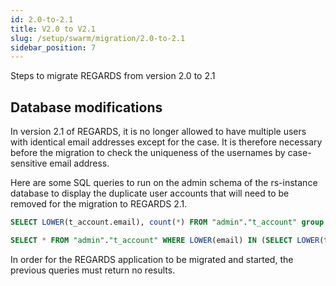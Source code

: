 ```yaml
---
id: 2.0-to-2.1
title: V2.0 to V2.1
slug: /setup/swarm/migration/2.0-to-2.1
sidebar_position: 7
---
```


Steps to migrate REGARDS from version 2.0 to 2.1

## Database modifications

In version 2.1 of REGARDS, it is no longer allowed to have multiple users with identical email addresses except for the case.
It is therefore necessary before the migration to check the uniqueness of the usernames by case-sensitive email address.

Here are some SQL queries to run on the admin schema of the rs-instance database to display the duplicate user accounts that will need to be removed for the migration to REGARDS 2.1.

```sql
SELECT LOWER(t_account.email), count(*) FROM "admin"."t_account" group by LOWER(t_account.email) HAVING COUNT(*) > 1;

SELECT * FROM "admin"."t_account" WHERE LOWER(email) IN (SELECT LOWER(t_account.email) FROM "admin"."t_account" group by LOWER(t_account.email) HAVING COUNT(*) > 1) ORDER BY email;
```

In order for the REGARDS application to be migrated and started, the previous queries must return no results.
